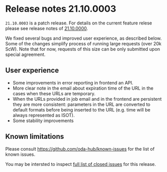 # Release notes 21.10.0003

`21.10.0003` is a patch release. For details on the current feature relese please see release notes of [21.10.0000](https://github.com/oda-hub/release-notes/tree/deff2eaf328978e66d9a8494050ca8bf983aa102).

We fixed several bugs and improved user experience, as described below.
Some of the changes simplify process of running large requests (over 20k ScW). Note that for now, requests of this size can be only submitted upon special agreement.

## User experience

* Some improvements in error reporting in frontend an API.
* More clear note in the email about expiration time of the URL in the cases when these URLs are temporary.
* When the URLs provided in job email and in the frontend are persistent they are more consistent: parameters in the URL are converted to default formats before being inserted to the URL (e.g. time will be always represented as ISOT).
* Some stability improvements

## Known limitations

Please consult https://github.com/oda-hub/known-issues for the list of known issues.

You may be intersted to inspect [full list of closed issues](https://github.com/issues?q=org%3Aoda-hub+milestone%3Av21.10.0003) for this release.
